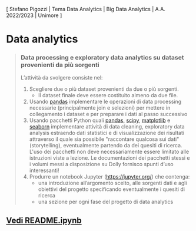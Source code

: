 [ Stefano Pigozzi | Tema Data Analytics | Big Data Analytics | A.A. 2022/2023 | Unimore ]

# Data analytics

> ### Data processing e exploratory data analytics su dataset provenienti da più sorgenti
> 
> L’attività da svolgere consiste nel:
>
> 1. Scegliere due o più dataset provenienti da due o più sorgenti.  
>     * Il dataset finale deve essere costituito almeno da due file.
> 2. Usando [pandas](https://pandas.pydata.org/) implementare le operazioni di data processing necessarie (principalmente join e selezioni) per mettere in collegamento i dataset e per preparare i dati al passo successivo
> 3. Usando pacchetti Python quali [pandas](https://pandas.pydata.org/), [scipy](https://scipy.org/), [matplotlib](https://matplotlib.org/) e [seaborn](https://seaborn.pydata.org/) implementare attività di data cleaning, exploratory data analysis estraendo dati statistici e di visualizzazione dei risultati attraverso il quale sia possibile "raccontare qualcosa sui dati" (storytelling), eventualmente partendo da dei quesiti di ricerca.  
>    L'uso dei pacchetti non deve necessariamente essere limitato alle istruzioni viste a lezione. Le documentazioni dei pacchetti stessi e i volumi messi a disposizione su Dolly fornisco spunti d’uso interessanti!
> 4. Produrre un notebook Jupyter (https://jupyter.org/) che contenga:
>     * una introduzione all’argomento scelto, alle sorgenti dati e agli obiettivi del progetto specificando eventualmente i quesiti di ricerca
>     * una sezione per ogni fase del progetto di data analytics

## [Vedi README.ipynb](README.ipynb)
